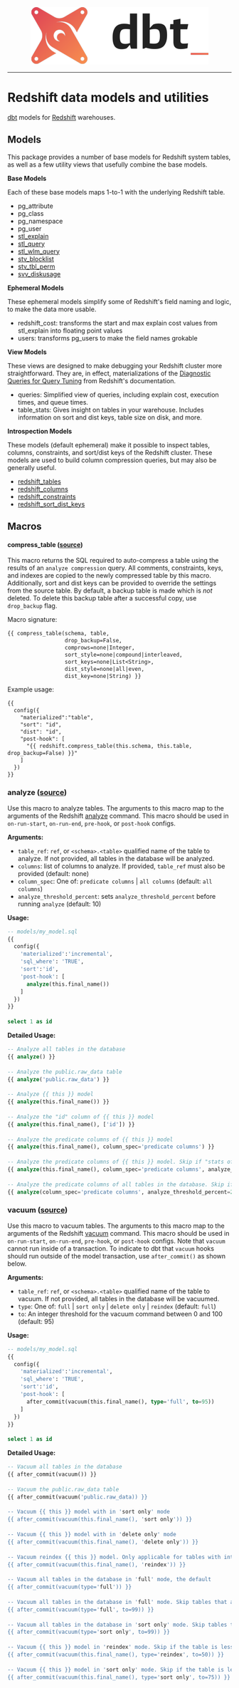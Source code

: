 <p align="center">
  <img src="etc/dbt-logo.png" alt="dbt logo" />
</p>

----

# Redshift data models and utilities

[dbt](https://www.getdbt.com) models for [Redshift](https://aws.amazon.com/redshift/) warehouses.

## Models

This package provides a number of base models for Redshift system tables, as well as a few utility views that usefully combine the base models.

__Base Models__

Each of these base models maps 1-to-1 with the underlying Redshift table.

- pg_attribute
- pg_class
- pg_namespace
- pg_user
- [stl_explain](http://docs.aws.amazon.com/redshift/latest/dg/r_STL_EXPLAIN.html)
- [stl_query](http://docs.aws.amazon.com/redshift/latest/dg/r_STL_QUERY.html)
- [stl_wlm_query](http://docs.aws.amazon.com/redshift/latest/dg/r_STL_WLM_QUERY.html)
- [stv_blocklist](http://docs.aws.amazon.com/redshift/latest/dg/r_STV_BLOCKLIST.html)
- [stv_tbl_perm](http://docs.aws.amazon.com/redshift/latest/dg/r_STV_TBL_PERM.html)
- [svv_diskusage](http://docs.aws.amazon.com/redshift/latest/dg/r_SVV_DISKUSAGE.html)

__Ephemeral Models__

These ephemeral models simplify some of Redshift's field naming and logic, to make the data more usable.

- redshift_cost: transforms the start and max explain cost values from stl_explain into floating point values
- users: transforms pg_users to make the field names grokable

__View Models__

These views are designed to make debugging your Redshift cluster more straightforward. They are, in effect, materializations of the [Diagnostic Queries for Query Tuning](http://docs.aws.amazon.com/redshift/latest/dg/diagnostic-queries-for-query-tuning.html) from Redshift's documentation.

- queries: Simplified view of queries, including explain cost, execution times, and queue times.
- table_stats: Gives insight on tables in your warehouse. Includes information on sort and dist keys, table size on disk, and more.

__Introspection Models__

These models (default ephemeral) make it possible to inspect tables, columns, constraints, and sort/dist keys of the Redshift cluster. These models are used to build column compression queries, but may also be generally useful. 

- [redshift_tables](models/introspection/redshift_tables.sql)
- [redshift_columns](models/introspection/redshift_columns.sql)
- [redshift_constraints](models/introspection/redshift_constraints.sql)
- [redshift_sort_dist_keys](models/introspection/redshift_sort_dist_keys.sql)


## Macros

#### compress_table ([source](macros/compression.sql))

This macro returns the SQL required to auto-compress a table using the results of an `analyze compression` query. All comments, constraints, keys, and indexes are copied to the newly compressed table by this macro. Additionally, sort and dist keys can be provided to override the settings from the source table. By default, a backup table is made which is _not_ deleted. To delete this backup table after a successful copy, use `drop_backup` flag.

Macro signature:
```
{{ compress_table(schema, table,
                  drop_backup=False,
                  comprows=none|Integer,
                  sort_style=none|compound|interleaved,
                  sort_keys=none|List<String>,
                  dist_style=none|all|even,
                  dist_key=none|String) }}
```

Example usage:
```
{{
  config({
    "materialized":"table",
    "sort": "id",
    "dist": "id",
    "post-hook": [
      "{{ redshift.compress_table(this.schema, this.table, drop_backup=False) }}"
    ]
  })
}}    
```

### analyze ([source](macros/analyze.sql))
Use this macro to analyze tables. The arguments to this macro map to the arguments of the Redshift [analyze](http://docs.aws.amazon.com/redshift/latest/dg/r_ANALYZE.html) command. This macro should be used in `on-run-start`, `on-run-end`, `pre-hook`, or `post-hook` configs.

__Arguments:__
 - `table_ref`: `ref`, or `<schema>.<table>` qualified name of the table to analyze. If not provided, all tables in the database will be analyzed.
 - `columns`: list of columns to analyze. If provided, `table_ref` must also be provided (default: none)
 - `column_spec`: One of: `predicate columns` | `all columns` (default: `all columns`)
 - `analyze_threshold_percent`: sets `analyze_threshold_percent` before running `analyze` (default: 10)
 
 __Usage:__
```sql
-- models/my_model.sql
{{
  config({
    'materialized':'incremental',
    'sql_where': 'TRUE',
    'sort':'id',
    'post-hook': [
      analyze(this.final_name())
    ]
  })
}}
    
select 1 as id  

```
 
__Detailed Usage:__
```sql
-- Analyze all tables in the database
{{ analyze() }}

-- Analyze the public.raw_data table
{{ analyze('public.raw_data') }}

-- Analyze {{ this }} model
{{ analyze(this.final_name()) }}

-- Analyze the "id" column of {{ this }} model
{{ analyze(this.final_name(), ['id']) }}

-- Analyze the predicate columns of {{ this }} model
{{ analyze(this.final_name(), column_spec='predicate columns') }}

-- Analyze the predicate columns of {{ this }} model. Skip if "stats off" is less than 5%
{{ analyze(this.final_name(), column_spec='predicate columns', analyze_threshold_percent=5) }}

-- Analyze the predicate columns of all tables in the database. Skip if "stats off" is less than 20%
{{ analyze(column_spec='predicate columns', analyze_threshold_percent=20) }}
```

### vacuum ([source](macros/vacuum.sql))
Use this macro to vacuum tables. The arguments to this macro map to the arguments of the Redshift [vacuum](http://docs.aws.amazon.com/redshift/latest/dg/r_VACUUM_command.html) command. This macro should be used in `on-run-start`, `on-run-end`, `pre-hook`, or `post-hook` configs. Note that `vacuum` cannot run inside of a transaction. To indicate to dbt that `vacuum` hooks should run outside of the model transaction, use `after_commit()` as shown below.

__Arguments:__
 - `table_ref`: `ref`, or `<schema>.<table>` qualified name of the table to vacuum. If not provided, all tables in the database will be vacuumed.
 - `type`: One of: `full` | `sort only` | `delete only` | `reindex` (default: `full`)
 - `to`: An integer threshold for the vacuum command between 0 and 100 (default: 95)

__Usage:__
```sql
-- models/my_model.sql
{{
  config({
    'materialized':'incremental',
    'sql_where': 'TRUE',
    'sort':'id',
    'post-hook': [
      after_commit(vacuum(this.final_name(), type='full', to=95))
    ]
  })
}}
    
select 1 as id  

```

__Detailed Usage:__
```sql
-- Vacuum all tables in the database
{{ after_commit(vacuum()) }}

-- Vacuum the public.raw_data table
{{ after_commit(vacuum('public.raw_data)) }}

-- Vacuum {{ this }} model with in 'sort only' mode
{{ after_commit(vacuum(this.final_name(), 'sort only')) }}

-- Vacuum {{ this }} model with in 'delete only' mode
{{ after_commit(vacuum(this.final_name(), 'delete only')) }}

-- Vacuum reindex {{ this }} model. Only applicable for tables with interleaved sort keys
{{ after_commit(vacuum(this.final_name(), 'reindex')) }}

-- Vacuum all tables in the database in 'full' mode, the default
{{ after_commit(vacuum(type='full')) }}

-- Vacuum all tables in the database in 'full' mode. Skip tables that are less than 1% unsorted
{{ after_commit(vacuum(type='full', to=99)) }}

-- Vacuum all tables in the database in 'sort only' mode. Skip tables that are less than 1% unsorted
{{ after_commit(vacuum(type='sort only', to=99)) }}

-- Vacuum {{ this }} model in 'reindex' mode. Skip if the table is less than 50% unsorted
{{ after_commit(vacuum(this.final_name(), type='reindex', to=50)) }}

-- Vacuum {{ this }} model in 'sort only' mode. Skip if the table is less than 25% unsorted
{{ after_commit(vacuum(this.final_name(), type='sort only', to=75)) }}

```
